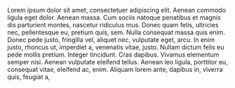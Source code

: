 Lorem ipsum dolor sit amet, consectetuer adipiscing elit. Aenean commodo 
ligula eget dolor. Aenean massa. Cum sociis natoque penatibus et magnis dis
parturient montes, nascetur ridiculus mus. Donec quam felis, ultricies nec,
pellentesque eu, pretium quis, sem. Nulla consequat massa quis enim. Donec 
pede justo, fringilla vel, aliquet nec, vulputate eget, arcu. In enim justo,
rhoncus ut, imperdiet a, venenatis vitae, justo. Nullam dictum felis eu pede 
mollis pretium. Integer tincidunt. Cras dapibus. Vivamus elementum semper nisi. 
Aenean vulputate eleifend tellus. Aenean leo ligula, 
porttitor eu, consequat vitae, eleifend ac, enim. Aliquam lorem ante, dapibus in, viverra quis, feugiat a,